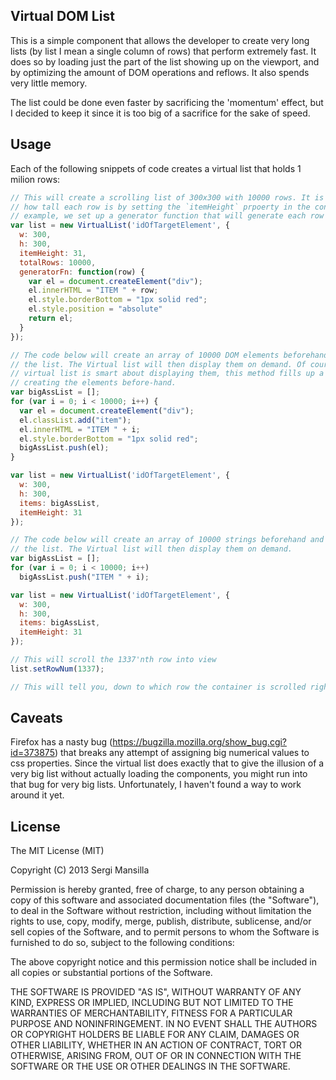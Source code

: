 ## Virtual DOM List

This is a simple component that allows the developer to create very
long lists (by list I mean a single column of rows) that perform extremely
fast. It does so by loading just the part of the list showing up on the viewport, and by optimizing
the amount of DOM operations and reflows. It also spends very little memory.

The list could be done even faster by sacrificing the 'momentum' effect, but I
decided to keep it since it is too big of a sacrifice for the sake of speed.

## Usage

Each of the following snippets of code creates a virtual list that holds 1 milion
rows:

```javascript
// This will create a scrolling list of 300x300 with 10000 rows. It is necessary to specify
// how tall each row is by setting the `itemHeight` prpoerty in the config object. In this
// example, we set up a generator function that will generate each row on demand.
var list = new VirtualList('idOfTargetElement', {
  w: 300,
  h: 300,
  itemHeight: 31,
  totalRows: 10000,
  generatorFn: function(row) {
    var el = document.createElement("div");
    el.innerHTML = "ITEM " + row;
    el.style.borderBottom = "1px solid red";
    el.style.position = "absolute"
    return el;
  }
});

// The code below will create an array of 10000 DOM elements beforehand and pass them to
// the list. The Virtual list will then display them on demand. Of course, even if the
// virtual list is smart about displaying them, this method fills up a lot of memory by
// creating the elements before-hand.
var bigAssList = [];
for (var i = 0; i < 10000; i++) {
  var el = document.createElement("div");
  el.classList.add("item");
  el.innerHTML = "ITEM " + i;
  el.style.borderBottom = "1px solid red";
  bigAssList.push(el);
}

var list = new VirtualList('idOfTargetElement', {
  w: 300,
  h: 300,
  items: bigAssList,
  itemHeight: 31
});

// The code below will create an array of 10000 strings beforehand and pass them to
// the list. The Virtual list will then display them on demand.
var bigAssList = [];
for (var i = 0; i < 10000; i++)
  bigAssList.push("ITEM " + i);

var list = new VirtualList('idOfTargetElement', {
  w: 300,
  h: 300,
  items: bigAssList,
  itemHeight: 31
});

// This will scroll the 1337'nth row into view
list.setRowNum(1337);

// This will tell you, down to which row the container is scrolled right now
```

## Caveats

Firefox has a nasty bug (https://bugzilla.mozilla.org/show_bug.cgi?id=373875)
that breaks any attempt of assigning big numerical values to css properties.
Since the virtual list does exactly that to give the illusion of a very big list
without actually loading the components, you might run into that bug for very big
lists. Unfortunately, I haven't found a way to work around it yet.

## License

The MIT License (MIT)

Copyright (C) 2013 Sergi Mansilla

Permission is hereby granted, free of charge, to any person obtaining a copy of this software and associated documentation files (the "Software"), to deal in the Software without restriction, including without limitation the rights to use, copy, modify, merge, publish, distribute, sublicense, and/or sell copies of the Software, and to permit persons to whom the Software is furnished to do so, subject to the following conditions:

The above copyright notice and this permission notice shall be included in all copies or substantial portions of the Software.

THE SOFTWARE IS PROVIDED "AS IS", WITHOUT WARRANTY OF ANY KIND, EXPRESS OR IMPLIED, INCLUDING BUT NOT LIMITED TO THE WARRANTIES OF MERCHANTABILITY, FITNESS FOR A PARTICULAR PURPOSE AND NONINFRINGEMENT. IN NO EVENT SHALL THE AUTHORS OR COPYRIGHT HOLDERS BE LIABLE FOR ANY CLAIM, DAMAGES OR OTHER LIABILITY, WHETHER IN AN ACTION OF CONTRACT, TORT OR OTHERWISE, ARISING FROM, OUT OF OR IN CONNECTION WITH THE SOFTWARE OR THE USE OR OTHER DEALINGS IN THE SOFTWARE.
